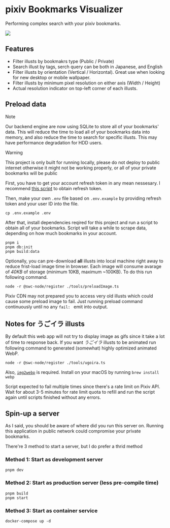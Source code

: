 pixiv Bookmarks Visualizer
===

Performing complex search with your pixiv bookmarks.

![](./img/screenshot.jpg)

Features
---

- Filter illusts by bookmakrs type (Public / Private)
- Search illust by tags, serch query can be both in Japanese, and English
- Filter illusts by orientation (Vertical / Horizontal). Great use when looking for new desktop or mobile wallpaper.
- Filter illusts by minimum pixel resolution on either axis (Width / Height)
- Actual resolution indicator on top-left corner of each illusts.

Preload data
---

> [!NOTE]
> Our backend engine are now using SQLite to store all of your bookmarks' data. This will reduce the time to load all of your bookmarks data into memory, and also reduce the time to search for specific illusts.
> This may have performance degradation for HDD users.

> [!WARNING]
> This project is only built for running locally, please do not deploy to public internet otherwise it might not be working properly, or all of your private bookmarks will be public

First, you have to get your account refresh token in any mean nessesary. I recommend [this script](https://github.com/eggplants/get-pixivpy-token) to obtain refresh token.

Then, make your own `.env` file based on `.env.example` by providing refresh token and your user ID into the file.

```
cp .env.example .env
```

After that, install dependencies reqired for this project and run a script to obtain all of your bookmarks. Script will take a while to scrape data, depending on how much bookmarks in your account.

```
pnpm i
pnpm db:init
pnpm build:data
```

Optionally, you can pre-download **all** illusts into local machine right away to reduce frist-load image time in browser. Each image will consume avarage of *40KB* of storage (minimum 10KB, maximum ~100KB). To do this run following command.

```
node -r @swc-node/register ./tools/preloadImage.ts
```

Pixiv CDN may not prepared you to access very old illusts which could cause some preload image to fail. Just running preload command continuously until no any `fail: ` emit into output.

Notes for うごイラ illusts
---

By default this web app will not try to display image as gifs since it take a lot of time to response back. If you want *うごイラ* illusts to be animated run following command to generated (somewhat) highly optimized animated WebP.

```
node -r @swc-node/register ./tools/ugoira.ts
```

Also, [`img2webp`](https://developers.google.com/speed/webp/docs/img2webp) is required. Install on your macOS by running `brew install webp`

Script expected to fail multiple times since there's a rate limit on Pixiv API. Wait for about 3-5 minutes for rate limit quota to refill and run the script again until scripts finished without any errors.

Spin-up a server
---

As I said, you should be aware of where did you run this server on. Running this application in public network could compromise your private bookmarks.

There're 3 method to start a server, but I do prefer a thrid method

### Method 1: Start as development server

```
pnpm dev
```

### Method 2: Start as production server (less pre-compile time)

```
pnpm build
pnpm start
```

### Method 3: Start as container service

```
docker-compose up -d
```
